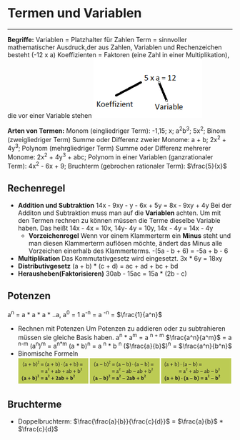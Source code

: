 # Termen und Variablen
---
**Begriffe:**
Variablen = Platzhalter für Zahlen
Term = sinnvoller mathematischer Ausdruck,der aus Zahlen, Variablen und Rechenzeichen besteht (-12 x a)
Koeffizienten = Faktoren (eine Zahl in einer Multiplikation), die vor einer Variable stehen 
![BegriffAbbild.png](BegriffAbbild.png)

**Arten von Termen:**
Monom (eingliedriger Term): -1,15; x; a<sup>2</sup>b<sup>3</sup>; 5x<sup>2</sup>;
Binom (zweigliedriger Term) Summe oder Differenz zweier Monome: a + b; 2x<sup>2</sup> + 4y<sup>3</sup>;
Polynom (mehrgliedriger Term) Summe oder Differenz mehrerer Monome: 2x<sup>2</sup> + 4y<sup>3</sup> + abc;
Polynom in einer Variablen (ganzrationaler Term):  4x<sup>2</sup> - 6x + 9;
Bruchterm (gebrochen rationaler Term): $\frac{5}{x}$

## Rechenregel

- **Addition und Subtraktion**
   14x - 9xy - y - 6x + 5y = 8x - 9xy + 4y
   Bei der Additon und Subtraktion muss man auf die **Variablen** achten.
   Um mit den Termen rechnen zu können müssen die Terme dieselbe Variable haben. 
   Das heißt 14x - 4x = 10x, 14y- 4y = 10y, 14x - 4y = 14x - 4y
    - **Vorzeichenregel**
      Wenn vor einem Klammerterm ein **Minus** steht und man diesen Klammerterm auflösen möchte, ändert das Minus alle Vorzeichen einerhalb des Klammerterms.
      -(5a - b + 6) = -5a + b - 6 
- **Multiplikation**
Das Kommutativgesetz wird eingesetzt.
3x * 6y = 18xy
- **Distributivgesetz**
(a + b) * (c + d) = ac + ad + bc + bd
- **Herausheben(Faktorisieren)**
30ab - 15ac = 15a * (2b - c)
## Potenzen
a<sup>n</sup> = a * a * a * ..a,
a<sup>0</sup> = 1
a<sup>-n</sup> = a <sup>-n</sup> = $\frac{1}{a^n}$

- Rechnen mit Potenzen
Um Potenzen zu addieren oder zu subtrahieren müssen sie gleiche Basis haben.
a<sup>n</sup> * a<sup>m</sup> = a <sup>n + m</sup>
$\frac{a^n}{a^m}$ = a <sup>n-m</sup>
(a<sup>n</sup>)<sup>m</sup> = a<sup>n*m</sup>
(a * b)<sup>n</sup> = a <sup>n</sup> * b <sup>n</sup> 
($\frac{a}{b}$)<sup>n</sup> = $\frac{a^n}{b^n}$
- Binomische Formeln
![BinomischeFormeln.png](BinomischeFormeln.png)
## Bruchterme
- Doppelbruchterm: $\frac{\frac{a}{b}}{\frac{c}{d}}$ = $\frac{a}{b}$ * $\frac{c}{d}$